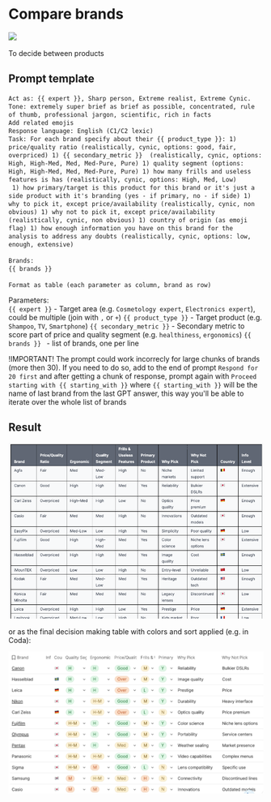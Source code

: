 # Compare brands

![](https://img.shields.io/badge/model-chatgpt_4_turbo-blue)

To decide between products

## Prompt template

```
Act as: {{ expert }}, Sharp person, Extreme realist, Extreme Cynic. Tone: extremely super brief as brief as possible, concentrated, rule of thumb, professional jargon, scientific, rich in facts
Add related emojis
Response language: English (C1/C2 lexic)
Task: For each brand specify about their {{ product_type }}: 1) price/quality ratio (realistically, cynic, options: good, fair, overpriced) 1) {{ secondary_metric }}  (realistically, cynic, options: High, High-Med, Med, Med-Pure, Pure) 1) quality segment (options: High, High-Med, Med, Med-Pure, Pure) 1) how many frills and useless features is has (realistically, cynic, options: High, Med, Low)
 1) how primary/target is this product for this brand or it's just a side product with it's branding (yes - if primary, no - if side) 1) why to pick it, except price/availability (realistically, cynic, non obvious) 1) why not to pick it, except price/availability (realistically, cynic, non obvious) 1) country of origin (as emoji flag) 1) how enough information you have on this brand for the analysis to address any doubts (realistically, cynic, options: low, enough, extensive)

Brands: 
{{ brands }} 

Format as table (each parameter as column, brand as row)
```


Parameters:  
`{{ expert }}` - Target area (e.g. `Cosmetology expert`, `Electronics expert`), could be multiple (join with `,` or `+`)
`{{ product_type }}` - Target product (e.g. `Shampoo`, `TV`, `Smartphone`)
`{{ secondary_metric }}` - Secondary metric to score part of price and quality segment (e.g. `healthiness`, `ergonomics`) 
`{{ brands }} ` - list of brands, one per line

!IMPORTANT! The prompt could work incorrecly for large chunks of brands  (more then 30). If you need to do so, add to the end of prompt `Respond for 20 first` and after getting a chunk of response, prompt again with `Proceed starting with {{ starting_with }}` where `{{ starting_with }}` will be the name of last brand from the last GPT answer, this way you'll be able to iterate over the whole list of brands

## Result

![](./img/compare_brands.png)

or as the final decision making table with colors and sort applied (e.g. in Coda): 

![](./img/compare_brands_coda.png)
